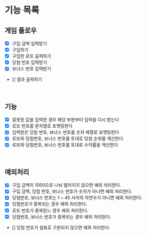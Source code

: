 # 기능 목록

## 게임 플로우

- [x] 구입 금액 입력받기
- [x] 구입하기
- [x] 구입한 로또 출력하기
- [x] 당첨 번호 입력받기
- [x] 보너스 번호 입력받기
- [] 결과 출력하기

<br/>

## 기능

- [x] 잘못된 값을 입력한 경우 해당 부분부터 입력을 다시 받는다
- [x] 로또 번호를 문자열로 포맷팅한다
- [x] 입력받은 당첨 번호, 보너스 번호를 숫자 배열로 포맷팅한다
- [x] 로또와 당첨번호, 보너스 번호를 토대로 당첨 순위를 계산한다
- [x] 로또와 당첨번호, 보너스 번호를 토대로 수익률을 계산한다

<br/>

## 예외처리

- [x] 구입 금액이 1000으로 나눠 떨어지지 않으면 예외 처리한다.
- [x] 구입 금액, 당첨 번호, 보너스 번호가 숫자가 아니면 예외 처리한다.
- [x] 당첨번호, 보너스 번호는 1 ~ 45 사이의 자연수가 아니면 예외 처리한다.
- [x] 당첨번호가 중복되는 경우 예외 처리한다.
- [x] 로또 번호가 중복된느 경우 예외 처리한다.
- [x] 당첨번호, 보너스 번호가 중복되는 경우 예외 처리한다.
- [] 당첨 번호가 쉼표로 구분되지 않으면 예외 처리한다.

<br/>
